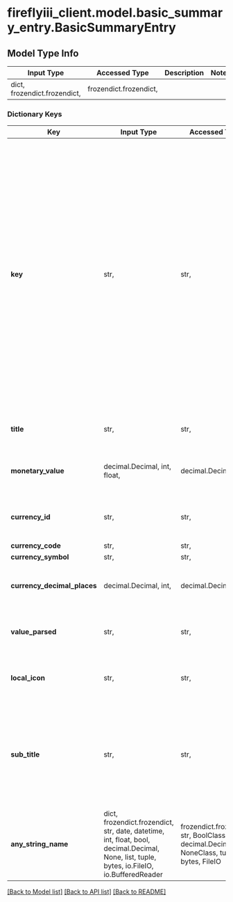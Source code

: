 # fireflyiii_client.model.basic_summary_entry.BasicSummaryEntry

## Model Type Info
Input Type | Accessed Type | Description | Notes
------------ | ------------- | ------------- | -------------
dict, frozendict.frozendict,  | frozendict.frozendict,  |  | 

### Dictionary Keys
Key | Input Type | Accessed Type | Description | Notes
------------ | ------------- | ------------- | ------------- | -------------
**key** | str,  | str,  | This is a reference to the type of info shared, not influenced by translations or user preferences. The EUR value is a reference to the currency code. Possibilities are: balance-in-ABC, spent-in-ABC, earned-in-ABC, bills-paid-in-ABC, bills-unpaid-in-ABC, left-to-spend-in-ABC and net-worth-in-ABC. | [optional] 
**title** | str,  | str,  | A translated title for the information shared. | [optional] 
**monetary_value** | decimal.Decimal, int, float,  | decimal.Decimal,  | The amount as a float. | [optional] value must be a 64 bit float
**currency_id** | str,  | str,  | The currency ID of the associated currency. | [optional] 
**currency_code** | str,  | str,  |  | [optional] 
**currency_symbol** | str,  | str,  |  | [optional] 
**currency_decimal_places** | decimal.Decimal, int,  | decimal.Decimal,  | Number of decimals for the associated currency. | [optional] value must be a 32 bit integer
**value_parsed** | str,  | str,  | The amount formatted according to the users locale | [optional] 
**local_icon** | str,  | str,  | Reference to a font-awesome icon without the fa- part. | [optional] 
**sub_title** | str,  | str,  | A short explanation of the amounts origin. Already formatted according to the locale of the user or translated, if relevant. | [optional] 
**any_string_name** | dict, frozendict.frozendict, str, date, datetime, int, float, bool, decimal.Decimal, None, list, tuple, bytes, io.FileIO, io.BufferedReader | frozendict.frozendict, str, BoolClass, decimal.Decimal, NoneClass, tuple, bytes, FileIO | any string name can be used but the value must be the correct type | [optional]

[[Back to Model list]](../../README.md#documentation-for-models) [[Back to API list]](../../README.md#documentation-for-api-endpoints) [[Back to README]](../../README.md)

